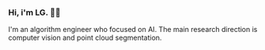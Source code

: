 ### Hi, i'm LG. 🧑‍💻


I'm an algorithm engineer who focused on AI. The main research direction is computer vision and point cloud segmentation.
